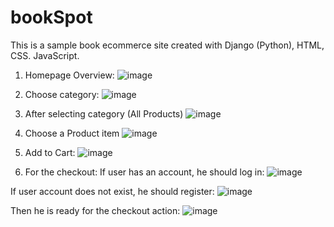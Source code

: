 # bookSpot

This is a sample book ecommerce site created with Django (Python), HTML, CSS. JavaScript.

1) Homepage Overview:
![image](https://github.com/Papadopge/bookSpot/assets/59335594/e7860a7b-7246-4ae9-a595-1fa937045cc0)

2) Choose category:
![image](https://github.com/Papadopge/bookSpot/assets/59335594/b75c6a2d-36df-407e-aa4a-43b146913de7)

3) After selecting category (All Products)
![image](https://github.com/Papadopge/bookSpot/assets/59335594/738edeb7-2f6f-4dcf-83d7-8820d12f2fc5)

4) Choose a Product item
![image](https://github.com/Papadopge/bookSpot/assets/59335594/9310082b-69ec-4673-9891-9a9c06afdc24)

5) Add to Cart:
![image](https://github.com/Papadopge/bookSpot/assets/59335594/079990f5-4ee7-42b8-8147-74addab29837)

6) For the checkout:
If user has an account, he should log in:
 ![image](https://github.com/Papadopge/bookSpot/assets/59335594/6f14d461-4d70-435d-bdcf-57096f5fcf87)

If user account does not exist, he should register:
![image](https://github.com/Papadopge/bookSpot/assets/59335594/da1b8f74-77e3-49a7-a1f7-9356778c6a3f)

Then he is ready for the checkout action:
![image](https://github.com/Papadopge/bookSpot/assets/59335594/b88a7208-1018-4076-9ee4-f11e806b676a)




   



